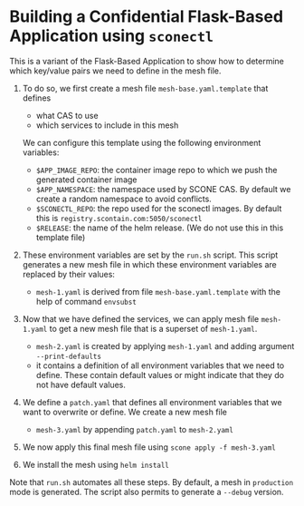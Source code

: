# Building a Confidential Flask-Based Application using `sconectl`

This is a variant of the Flask-Based Application to show how to determine which key/value pairs we need to define in the mesh file.

1. To do so, we first create a mesh file `mesh-base.yaml.template` that defines

   - what CAS to use
   - which services to include in this mesh

    We can configure this template using the following environment variables:

   - `$APP_IMAGE_REPO`: the container image repo to which we push the generated container image 
   - `$APP_NAMESPACE`: the namespace used by SCONE CAS. By default we create a random namespace to avoid conflicts.
   - `$SCONECTL_REPO`: the repo used for the sconectl images. By default this is `registry.scontain.com:5050/sconectl`
   - `$RELEASE`: the name of the helm release. (We do not use this in this template file)

2. These environment variables are set by the `run.sh` script. This script generates a new mesh file in which these environment variables are replaced by their values:

   - `mesh-1.yaml` is derived from file `mesh-base.yaml.template` with the help of command `envsubst`

3. Now that we have defined the services, we can apply mesh file `mesh-1.yaml` to get a new mesh file that is a superset of `mesh-1.yaml`.

    - `mesh-2.yaml` is created by applying `mesh-1.yaml` and adding argument `--print-defaults`
    - it contains a definition of all environment variables that we need to define. These contain default values or might indicate that they do not have default values.

4. We define a `patch.yaml` that defines all environment variables that we want to overwrite or define. We create a new mesh file

    - `mesh-3.yaml` by appending `patch.yaml` to `mesh-2.yaml`

5. We now apply this final mesh file using `scone apply -f mesh-3.yaml`

6. We install the mesh using `helm install`


Note that `run.sh` automates all these steps. By default, a mesh in `production` mode is generated. The script also permits to generate a `--debug` version.



